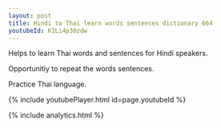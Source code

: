 ```yaml
---
layout: post
title: Hindi to Thai learn words sentences dictionary 664 
youtubeId: K1Li4p30zdw
---
```

 
 
Helps to learn Thai words and sentences for Hindi speakers.

Opportunitiy to repeat the words sentences. 

Practice Thai language. 
 
{% include youtubePlayer.html id=page.youtubeId %}
 
 
{% include analytics.html %}
